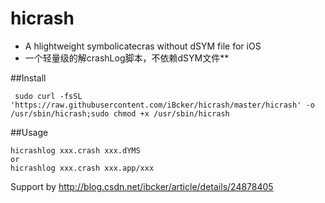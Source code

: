 hicrash
=======

- A hlightweight symbolicatecras without dSYM file for iOS
- 一个轻量级的解crashLog脚本，不依赖dSYM文件**


##Install

     sudo curl -fsSL 'https://raw.githubusercontent.com/iBcker/hicrash/master/hicrash' -o /usr/sbin/hicrash;sudo chmod +x /usr/sbin/hicrash

##Usage

	hicrashlog xxx.crash xxx.dYMS
	or 
	hicrashlog xxx.crash xxx.app/xxx



	

Support by <http://blog.csdn.net/ibcker/article/details/24878405>